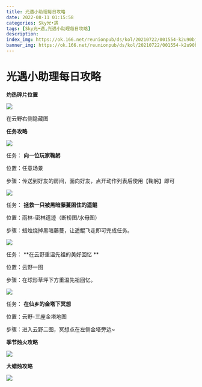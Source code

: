 ```yaml
---
title: 光遇小助理每日攻略
date: 2022-08-11 01:15:58
categories: Sky光•遇
tags: [Sky光•遇,光遇小助理每日攻略]
description: 
index_img: https://ok.166.net/reunionpub/ds/kol/20210722/001554-k2u90bj7ay.png?imageView&thumbnail=600x0&type=jpg
banner_img: https://ok.166.net/reunionpub/ds/kol/20210722/001554-k2u90bj7ay.png?imageView&thumbnail=600x0&type=jpg
---
```

# 光遇小助理每日攻略
**灼热碎片位置**

![](https://ok.166.net/reunionpub/ds/kol/20220811/001243-cguzo96fa0.jpeg)

在云野右侧隐藏图

  

 **任务攻略**

![](https://ok.166.net/reunionpub/ds/kol/20220811/000111-e73lhrob9s.png)

任务： **向一位玩家鞠躬**

位置：任意场景

步骤：传送到好友的房间，面向好友，点开动作列表后使用【鞠躬】即可

![](https://ok.166.net/reunionpub/ds/kol/20220810/000324-jkbgzlhneq.png)

任务： **拯救一只被黑暗藤蔓困住的遥鲲**

位置：雨林-密林遗迹（断桥图/水母图）

步骤：蜡烛烧掉黑暗藤蔓，让遥鲲飞走即可完成任务。

  

![](https://ok.166.net/reunionpub/ds/kol/20220811/000319-ciulfep8ts.png)

任务： **在云野重温先祖的美好回忆  **

位置：云野一图

步骤：在球形草坪下方重温先祖回忆。

![](https://ok.166.net/reunionpub/ds/kol/20220811/000202-r70v9p8hdm.png)

任务： **在仙乡的金塔下冥想**

位置：云野-三座金塔地图

步骤：进入云野二图，冥想点在左侧金塔旁边~

 **季节烛火攻略**

![](https://ok.166.net/reunionpub/ds/kol/20220811/000654-cgna4eh3p6.png)

  

  

 **大蜡烛攻略**

![](https://ok.166.net/reunionpub/ds/kol/20220811/000525-5j68i9kyew.png)

  

  

